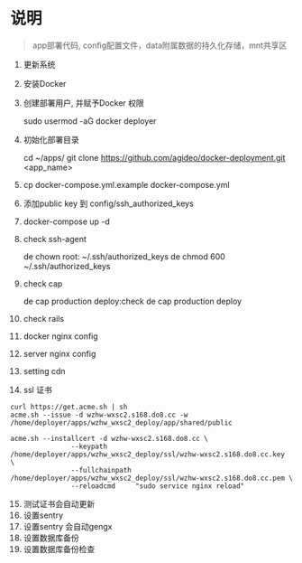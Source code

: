 # 说明

> app部署代码, config配置文件，data附属数据的持久化存储，mnt共享区


1. 更新系统
2. 安装Docker
3. 创建部署用户, 并赋予Docker 权限

    sudo usermod -aG docker deployer

4. 初始化部署目录

    cd ~/apps/
    git clone https://github.com/agideo/docker-deployment.git <app_name>

5. cp docker-compose.yml.example docker-compose.yml
6. 添加public key 到 config/ssh_authorized_keys
7. docker-compose up -d
8. check ssh-agent

   de chown root: ~/.ssh/authorized_keys
   de chmod 600 ~/.ssh/authorized_keys

9. check cap

   de cap production deploy:check
   de cap production deploy

10. check rails
11. docker nginx config
12. server nginx config
13. setting cdn
14. ssl 证书

```
curl https://get.acme.sh | sh
acme.sh --issue -d wzhw-wxsc2.s168.do8.cc -w /home/deployer/apps/wzhw_wxsc2_deploy/app/shared/public

acme.sh --installcert -d wzhw-wxsc2.s168.do8.cc \
               --keypath       /home/deployer/apps/wzhw_wxsc2_deploy/ssl/wzhw-wxsc2.s168.do8.cc.key  \
               --fullchainpath /home/deployer/apps/wzhw_wxsc2_deploy/ssl/wzhw-wxsc2.s168.do8.cc.pem \
               --reloadcmd     "sudo service nginx reload"

```
15. 测试证书会自动更新
16. 设置sentry
17. 设置sentry 会自动gengx
18. 设置数据库备份
19. 设置数据库备份检查




